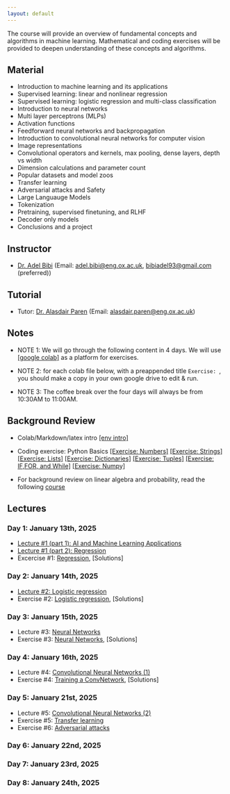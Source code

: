 ```yaml
---
layout: default
---
```


The course will provide an overview of fundamental concepts and algorithms in machine learning. Mathematical and coding exercises will be provided to deepen understanding of these concepts and algorithms.

## Material

* Introduction to machine learning and its applications
* Supervised learning: linear and nonlinear regression
* Supervised learning: logistic regression and multi-class classification 
* Introduction to neural networks
* Multi layer perceptrons (MLPs)
* Activation functions
* Feedforward neural networks and backpropagation
* Introduction to convolutional neural networks for computer vision
* Image representations
* Convolutional operators and kernels, max pooling, dense layers, depth vs width
* Dimension calculations and parameter count
* Popular datasets and model zoos
* Transfer learning
* Adversarial attacks and Safety
* Large Languauge Models
* Tokenization
* Pretraining, supervised finetuning, and RLHF
* Decoder only models
* Conclusions and a project

## Instructor
* [Dr. Adel Bibi](www.adelbibi.com) (Email: adel.bibi@eng.ox.ac.uk, bibiadel93@gmail.com (preferred))

## Tutorial
* Tutor: [Dr. Alasdair Paren](https://www.linkedin.com/in/alasdair-paren-a66b88113/?originalSubdomain=uk) (Email: alasdair.paren@eng.ox.ac.uk)

##  Notes

* NOTE 1: We will go through the following content in 4 days. We will use [[google colab]](https://colab.research.google.com/) as a platform for exercises.

* NOTE 2: for each colab file below, with a preappended title ``Exercise: ``, you should make a copy in your own google drive to edit & run.

* NOTE 3: The coffee break over the four days will always be from 10:30AM to 11:00AM.


## Background Review

* Colab/Markdown/latex intro [[env intro]](https://colab.research.google.com/drive/1DHVIdXVouXhQmnusmR-JLGBqT2_TsxCF?usp=sharing)

* Coding exercise: Python Basics [[Exercise: Numbers]](https://drive.google.com/file/d/1Dvi52KRhzs3DPfKk2S8xOoD-8Qkw_cWc/view?usp=sharing) [[Exercise: Strings]](https://drive.google.com/file/d/1W60mjg8OamaEcJUOwUSqHw-9sGsuEoRs/view?usp=sharing) [[Exercise: Lists]](https://drive.google.com/file/d/1rGgZ7PLKJlAOYCdfQYuGNum6XpLxsDJe/view?usp=sharing) [[Exercise: Dictionaries]](https://drive.google.com/file/d/1n3lnSxw95qQPgEBuETAcbBuzvP4q3AVi/view?usp=sharing) [[Exercise: Tuples]](https://drive.google.com/file/d/1ueSkcihb4pFvfO04-FUpQQLVvbklxfiA/view?usp=sharing) [[Exercise: IF,FOR, and While]](https://drive.google.com/file/d/1T9GW2bi8Tfm81-sFOt4oGS8DXyb2aJTV/view?usp=sharing) [[Exercise: Numpy]](https://drive.google.com/file/d/1ZPevA5ebIkOpRXENtGdP1QIfpLMgOy2Y/view?usp=sharing)

* For background review on linear algebra and probability, read the following [course](https://github.com/Rabbia-Hassan/Mathematics-for-Machine-Learning-and-Data-Science-Specialization-by-DeepLearning.AI)


## Lectures
### Day 1: January 13th, 2025
* [Lecture #1 (part 1): AI and Machine Learning Applications](https://docs.google.com/presentation/d/16BPOblC_rsZ63KKaONjh4sWHZofM6KIk/edit?usp=sharing&ouid=102364519369546893633&rtpof=true&sd=true)
* [Lecture #1 (part 2): Regression](https://drive.google.com/file/d/1kFD4oikypxMG8kj3Yy-BUKSlpyAhlwzP/view?usp=sharing)
* Excercise #1: [Regression](https://drive.google.com/file/d/1LhyYDZJFx_XnnOshIDM440KpCW0O2ss5/view?usp=sharing), [Solutions]
<!-- 
https://drive.google.com/file/d/17f8VIPAKd1yggilQlRqaqwKKw4TgTT0L/view?usp=sharing
-->

### Day 2: January 14th, 2025
* [Lecture #2: Logistic regression](https://drive.google.com/file/d/1wIKKcjnbEmllolP0Wnfoy3SYiPlkb5pF/view?usp=sharing)
* Exercise #2: [Logistic regression](https://colab.research.google.com/drive/1LN_bDbrTaUx_OVCFdsJLJgSbwo5AZbOx?usp=sharing), [Solutions]
<!--
(https://drive.google.com/file/d/1M-ew-r4VYyQxqfG80Fn4SeroENTirVVd/view?usp=sharing)
-->

### Day 3: January 15th, 2025
* Lecture #3: [Neural Networks](https://drive.google.com/file/d/1ZKQFxSnYmum7nx6dVBh0x9PDCbfHCTY9/view?usp=sharing)
* Exercise #3: [Neural Networks](https://drive.google.com/file/d/193O-DetZNEzCS71Vyd4rJRB_QX99_J0j/view?usp=sharing), [Solutions]
<!--
(https://drive.google.com/file/d/1M-ew-r4VYyQxqfG80Fn4SeroENTirVVd/view?usp=sharing)
-->

### Day 4: January 16th, 2025
* Lecture #4: [Convolutional Neural Networks (1)](https://drive.google.com/file/d/1mpeuoDp4DB25iAQZlZADEOAvrP6HWulX/view?usp=sharing)
* Exercise #4: [Training a ConvNetwork](https://drive.google.com/file/d/1VRaL0Fk0-UJz767greK97zc0-K-3nb0T/view?usp=sharing), [Solutions]
<!--
(https://drive.google.com/file/d/1iOJGqpXIqvJZWwJKSNUYkaFR1TP75k5n/view?usp=sharing)
-->

### Day 5: January 21st, 2025
* Lecture #5: [Convolutional Neural Networks (2)](https://drive.google.com/file/d/1Z3R8WoydXJpWonsirwYMeUmrlHgjdwbo/view?usp=sharing)
* Exercise #5: [Transfer learning](https://drive.google.com/file/d/15_f_06WwGXxRAu5X7RC9J13ubnUSSPYw/view?usp=sharing)
* Exercise #6: [Adversarial attacks](https://drive.google.com/file/d/1CMft1ZJQ0XHh8RIfO4AbA0Vapcnt5eTJ/view?usp=sharing)

### Day 6: January 22nd, 2025

### Day 7: January 23rd, 2025

### Day 8: January 24th, 2025




<!-- 
### Day 7: August 22nd, 2024
* Lecture #5: [LLM part 1](xx)

### Day 8: August 22nd, 2024
* Lecture #5: [LLM part 2](xx)


## Acknowledgments

Thanks to [Hasan Hammoud](https://hasanhammoud.com/) for the help in preparing some exercises.
-->
